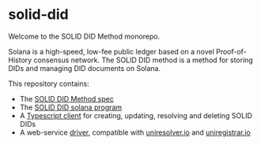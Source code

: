 # solid-did

Welcome to the SOLID DID Method monorepo.

Solana is a high-speed, low-fee public ledger based on a novel Proof-of-History consensus network.
The SOLID DID method is a method for storing DIDs and managing DID documents on Solana.

This repository contains:

- The [SOLID DID Method spec](https://identity-com.github.io/solid-did/did-method-spec.html)
- The [SOLID DID solana program](/program)
- A [Typescript client](/client) for creating, updating, resolving and deleting SOLID DIDs
- A web-service [driver](drivers/uniresolver), compatible with [uniresolver.io](unresolver.io) and [uniregistrar.io](uniregistrar.io) 


